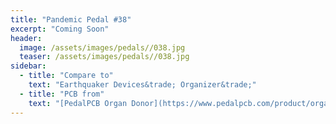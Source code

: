```yaml
---
title: "Pandemic Pedal #38"
excerpt: "Coming Soon"
header:
  image: /assets/images/pedals//038.jpg
  teaser: /assets/images/pedals//038.jpg
sidebar:
  - title: "Compare to"
    text: "Earthquaker Devices&trade; Organizer&trade;"
  - title: "PCB from"
    text: "[PedalPCB Organ Donor](https://www.pedalpcb.com/product/organdonor/)"
---
```


